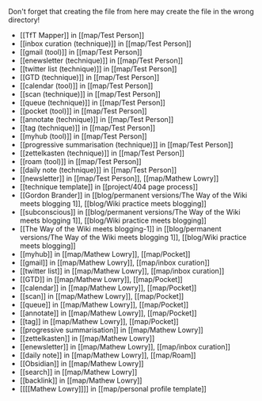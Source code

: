 Don't forget that creating the file from here may create the file in the wrong directory!
- [[TfT Mapper]] in [[map/Test Person]]
- [[inbox curation (technique)]] in [[map/Test Person]]
- [[gmail (tool)]] in [[map/Test Person]]
- [[enewsletter (technique)]] in [[map/Test Person]]
- [[twitter list (technique)]] in [[map/Test Person]]
- [[GTD (technique)]] in [[map/Test Person]]
- [[calendar (tool)]] in [[map/Test Person]]
- [[scan (technique)]] in [[map/Test Person]]
- [[queue (technique)]] in [[map/Test Person]]
- [[pocket (tool)]] in [[map/Test Person]]
- [[annotate (technique)]] in [[map/Test Person]]
- [[tag (technique)]] in [[map/Test Person]]
- [[myhub (tool)]] in [[map/Test Person]]
- [[progressive summarisation (technique)]] in [[map/Test Person]]
- [[zettelkasten (technique)]] in [[map/Test Person]]
- [[roam (tool)]] in [[map/Test Person]]
- [[daily note (technique)]] in [[map/Test Person]]
- [[newsletter]] in [[map/Test Person]], [[map/Mathew Lowry]]
- [[technique template]] in [[project/404 page process]]
- [[Gordon Brander]] in [[blog/permanent versions/The Way of the Wiki meets blogging 1]], [[blog/Wiki practice meets blogging]]
- [[subconscious]] in [[blog/permanent versions/The Way of the Wiki meets blogging 1]], [[blog/Wiki practice meets blogging]]
- [[The Way of the Wiki meets blogging-1]] in [[blog/permanent versions/The Way of the Wiki meets blogging 1]], [[blog/Wiki practice meets blogging]]
- [[myhub]] in [[map/Mathew Lowry]], [[map/Pocket]]
- [[gmail]] in [[map/Mathew Lowry]], [[map/inbox curation]]
- [[twitter list]] in [[map/Mathew Lowry]], [[map/inbox curation]]
- [[GTD]] in [[map/Mathew Lowry]], [[map/Pocket]]
- [[calendar]] in [[map/Mathew Lowry]], [[map/Pocket]]
- [[scan]] in [[map/Mathew Lowry]], [[map/Pocket]]
- [[queue]] in [[map/Mathew Lowry]], [[map/Pocket]]
- [[annotate]] in [[map/Mathew Lowry]], [[map/Pocket]]
- [[tag]] in [[map/Mathew Lowry]], [[map/Pocket]]
- [[progressive summarisation]] in [[map/Mathew Lowry]]
- [[zettelkasten]] in [[map/Mathew Lowry]]
- [[enewsletter]] in [[map/Mathew Lowry]], [[map/inbox curation]]
- [[daily note]] in [[map/Mathew Lowry]], [[map/Roam]]
- [[Obsidian]] in [[map/Mathew Lowry]]
- [[search]] in [[map/Mathew Lowry]]
- [[backlink]] in [[map/Mathew Lowry]]
- [[[[Mathew Lowry]]]] in [[map/personal profile template]]